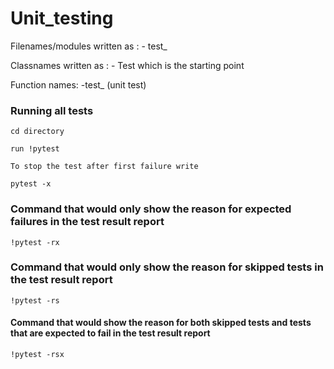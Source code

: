 # Unit_testing



Filenames/modules written as : - test_

Classnames written as : - Test which is the starting point

Function names: -test_ (unit test)


### Running all tests

```
cd directory

run !pytest

To stop the test after first failure write

pytest -x
```
### Command that would only show the reason for expected failures in the test result report

```
!pytest -rx
```
### Command that would only show the reason for skipped tests in the test result report

```
!pytest -rs
```
#### Command that would show the reason for both skipped tests and tests that are expected to fail in the test result report

```
!pytest -rsx
```
